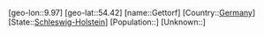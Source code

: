 ﻿---
location: [54.42,9.97]
type: City
tags:
- geo/City


SpocWebEntityId: 30441
isDeleted: false
confidential: public

---
[geo-lon::9.97]
[geo-lat::54.42]
[name::Gettorf]
[Country::[Germany](geo/Continent/Europe/Germany.md)]
[State::[Schleswig-Holstein](geo/Continent/Europe/Germany/Schleswig-Holstein.md)]
[Population::]
[Unknown::]


